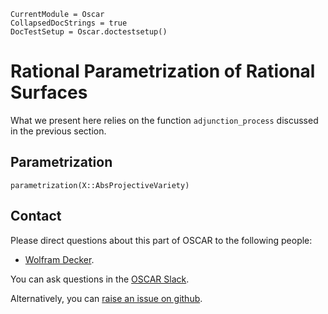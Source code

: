 ```@meta
CurrentModule = Oscar
CollapsedDocStrings = true
DocTestSetup = Oscar.doctestsetup()
```

# Rational Parametrization of Rational Surfaces

What we present here relies on the function `adjunction_process` discussed in the previous section.

## Parametrization

```@docs
parametrization(X::AbsProjectiveVariety)
```

## Contact

Please direct questions about this part of OSCAR to the following people:
* [Wolfram Decker](https://math.rptu.de/en/wgs/agag/people/head/decker).

You can ask questions in the [OSCAR Slack](https://www.oscar-system.org/community/#slack).

Alternatively, you can [raise an issue on github](https://www.oscar-system.org/community/#how-to-report-issues).
